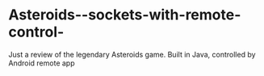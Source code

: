 # Asteroids--sockets-with-remote-control-
Just a review of the legendary Asteroids game. 
Built in Java, controlled by Android remote app
